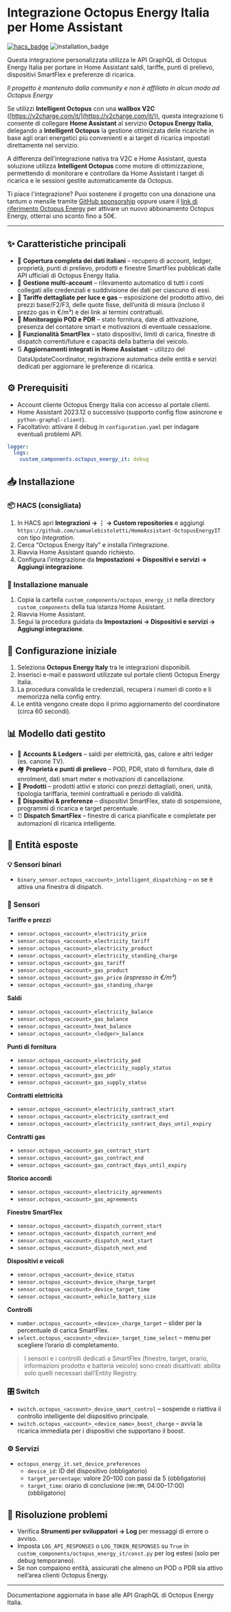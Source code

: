# Integrazione Octopus Energy Italia per Home Assistant

[![hacs_badge](https://img.shields.io/badge/HACS-Custom-41BDF5.svg)](https://github.com/hacs/integration)
![installation_badge](https://img.shields.io/badge/dynamic/json?color=41BDF5&logo=home-assistant&label=utenti&suffix=%20installs&cacheSeconds=15600&url=https://analytics.home-assistant.io/custom_integrations.json&query=$.octopus_energy_it.total)

Questa integrazione personalizzata utilizza le API GraphQL di Octopus Energy Italia per portare in Home Assistant saldi, tariffe, punti di prelievo, dispositivi SmartFlex e preferenze di ricarica.

*Il progetto è mantenuto dalla community e non è affiliato in alcun modo ad Octopus Energy*

Se utilizzi **Intelligent Octopus** con una **wallbox V2C** ([https://v2charge.com/it/](https://v2charge.com/it/)), questa integrazione ti consente di collegare **Home Assistant** al servizio **Octopus Energy Italia**, delegando a **Intelligent Octopus** la gestione ottimizzata delle ricariche in base agli orari energetici più convenienti e ai target di ricarica impostati direttamente nel servizio.

A differenza dell’integrazione nativa tra V2C e Home Assistant, questa soluzione utilizza **Intelligent Octopus** come motore di ottimizzazione, permettendo di monitorare e controllare da Home Assistant i target di ricarica e le sessioni gestite automaticamente da Octopus.

Ti piace l'integrazione? Puoi sostenere il progetto con una donazione una tantum o mensile tramite [GitHub sponsorship](https://github.com/sponsors/samuelebistoletti) oppure usare il [link di riferimento Octopus Energy](https://octopusenergy.it/octo-friends/airy-queen-959) per attivare un nuovo abbonamento Octopus Energy, otterrai uno sconto fino a 50€.

---

## :sparkles: Caratteristiche principali

- :electric_plug: **Copertura completa dei dati italiani** – recupero di account, ledger, proprietà, punti di prelievo, prodotti e finestre SmartFlex pubblicati dalle API ufficiali di Octopus Energy Italia.
- :busts_in_silhouette: **Gestione multi-account** – rilevamento automatico di tutti i conti collegati alle credenziali e suddivisione dei dati per ciascuno di essi.
- :money_with_wings: **Tariffe dettagliate per luce e gas** – esposizione del prodotto attivo, dei prezzi base/F2/F3, delle quote fisse, dell’unità di misura (incluso il prezzo gas in €/m³) e dei link ai termini contrattuali.
- :house_with_garden: **Monitoraggio POD e PDR** – stato fornitura, date di attivazione, presenza del contatore smart e motivazioni di eventuale cessazione.
- :battery: **Funzionalità SmartFlex** – stato dispositivi, limiti di carica, finestre di dispatch correnti/future e capacità della batteria del veicolo.
- :arrows_clockwise: **Aggiornamenti integrati in Home Assistant** – utilizzo del DataUpdateCoordinator, registrazione automatica delle entità e servizi dedicati per aggiornare le preferenze di ricarica.

## :gear: Prerequisiti

- Account cliente Octopus Energy Italia con accesso al portale clienti.
- Home Assistant 2023.12 o successivo (supporto config flow asincrone e `python-graphql-client`).
- Facoltativo: attivare il debug in `configuration.yaml` per indagare eventuali problemi API.

```yaml
logger:
  logs:
    custom_components.octopus_energy_it: debug
```

## :inbox_tray: Installazione

### :package: HACS (consigliata)

1. In HACS apri **Integrazioni → ⋮ → Custom repositories** e aggiungi `https://github.com/samuelebistoletti/HomeAssistant-OctopusEnergyIT` con tipo *Integration*.
2. Cerca “Octopus Energy Italy” e installa l’integrazione.
3. Riavvia Home Assistant quando richiesto.
4. Configura l’integrazione da **Impostazioni → Dispositivi e servizi → Aggiungi integrazione**.

### :file_folder: Installazione manuale

1. Copia la cartella `custom_components/octopus_energy_it` nella directory `custom_components` della tua istanza Home Assistant.
2. Riavvia Home Assistant.
3. Segui la procedura guidata da **Impostazioni → Dispositivi e servizi → Aggiungi integrazione**.

## :wrench: Configurazione iniziale

1. Seleziona **Octopus Energy Italy** tra le integrazioni disponibili.
2. Inserisci e-mail e password utilizzate sul portale clienti Octopus Energy Italia.
3. La procedura convalida le credenziali, recupera i numeri di conto e li memorizza nella config entry.
4. Le entità vengono create dopo il primo aggiornamento del coordinatore (circa 60 secondi).

## :bar_chart: Modello dati gestito

- :ledger: **Accounts & Ledgers** – saldi per elettricità, gas, calore e altri ledger (es. canone TV).
- :houses: **Proprietà e punti di prelievo** – POD, PDR, stato di fornitura, date di enrolment, dati smart meter e motivazioni di cancellazione.
- :bookmark_tabs: **Prodotti** – prodotti attivi e storici con prezzi dettagliati, oneri, unità, tipologia tariffaria, termini contrattuali e periodo di validità.
- :robot: **Dispositivi & preferenze** – dispositivi SmartFlex, stato di sospensione, programmi di ricarica e target percentuale.
- :alarm_clock: **Dispatch SmartFlex** – finestre di carica pianificate e completate per automazioni di ricarica intelligente.

## :electric_plug: Entità esposte

### :bulb: Sensori binari

- `binary_sensor.octopus_<account>_intelligent_dispatching` – `on` se è attiva una finestra di dispatch.

### :satellite: Sensori

**Tariffe e prezzi**
- `sensor.octopus_<account>_electricity_price`
- `sensor.octopus_<account>_electricity_tariff`
- `sensor.octopus_<account>_electricity_product`
- `sensor.octopus_<account>_electricity_standing_charge`
- `sensor.octopus_<account>_gas_tariff`
- `sensor.octopus_<account>_gas_product`
- `sensor.octopus_<account>_gas_price` *(espresso in €/m³)*
- `sensor.octopus_<account>_gas_standing_charge`

**Saldi**
- `sensor.octopus_<account>_electricity_balance`
- `sensor.octopus_<account>_gas_balance`
- `sensor.octopus_<account>_heat_balance`
- `sensor.octopus_<account>_<ledger>_balance`

**Punti di fornitura**
- `sensor.octopus_<account>_electricity_pod`
- `sensor.octopus_<account>_electricity_supply_status`
- `sensor.octopus_<account>_gas_pdr`
- `sensor.octopus_<account>_gas_supply_status`

**Contratti elettricità**
- `sensor.octopus_<account>_electricity_contract_start`
- `sensor.octopus_<account>_electricity_contract_end`
- `sensor.octopus_<account>_electricity_contract_days_until_expiry`

**Contratti gas**
- `sensor.octopus_<account>_gas_contract_start`
- `sensor.octopus_<account>_gas_contract_end`
- `sensor.octopus_<account>_gas_contract_days_until_expiry`

**Storico accordi**
- `sensor.octopus_<account>_electricity_agreements`
- `sensor.octopus_<account>_gas_agreements`

**Finestre SmartFlex**
- `sensor.octopus_<account>_dispatch_current_start`
- `sensor.octopus_<account>_dispatch_current_end`
- `sensor.octopus_<account>_dispatch_next_start`
- `sensor.octopus_<account>_dispatch_next_end`

**Dispositivi e veicoli**
- `sensor.octopus_<account>_device_status`
- `sensor.octopus_<account>_device_charge_target`
- `sensor.octopus_<account>_device_target_time`
- `sensor.octopus_<account>_vehicle_battery_size`

**Controlli**
- `number.octopus_<account>_<device>_charge_target` – slider per la percentuale di carica SmartFlex.
- `select.octopus_<account>_<device>_target_time_select` – menu per scegliere l’orario di completamento.

> I sensori e i controlli dedicati a SmartFlex (finestre, target, orario, informazioni prodotto e batteria veicolo) sono creati disattivati: abilita solo quelli necessari dall’Entity Registry.

### :control_knobs: Switch

- `switch.octopus_<account>_device_smart_control` – sospende o riattiva il controllo intelligente del dispositivo principale.
- `switch.octopus_<account>_<device_name>_boost_charge` – avvia la ricarica immediata per i dispositivi che supportano il boost.

### :gear: Servizi

- `octopus_energy_it.set_device_preferences`
  - `device_id`: ID del dispositivo (obbligatorio)
  - `target_percentage`: valore 20–100 con passi da 5 (obbligatorio)
  - `target_time`: orario di conclusione (`HH:MM`, 04:00–17:00) (obbligatorio)

## :toolbox: Risoluzione problemi

- Verifica **Strumenti per sviluppatori → Log** per messaggi di errore o avviso.
- Imposta `LOG_API_RESPONSES` o `LOG_TOKEN_RESPONSES` su `True` in `custom_components/octopus_energy_it/const.py` per log estesi (solo per debug temporaneo).
- Se non compaiono entità, assicurati che almeno un POD o PDR sia attivo nell’area clienti Octopus Energy.

---

Documentazione aggiornata in base alle API GraphQL di Octopus Energy Italia.
